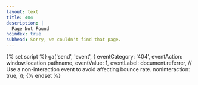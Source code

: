 ```yaml
---
layout: text
title: 404
description: |
  Page Not Found
noindex: true
subhead: Sorry, we couldn't find that page.
---
```


{% set script %}
  ga('send', 'event', {
      eventCategory: '404',
      eventAction: window.location.pathname,
      eventValue: 1,
      eventLabel: document.referrer,
      // Use a non-interaction event to avoid affecting bounce rate.
      nonInteraction: true,
    });
{% endset %}
<script>{{ script | minifyJs | cspHash | safe }}</script>
